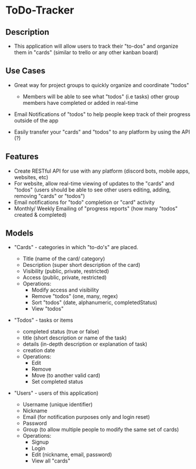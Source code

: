 # ToDo-Tracker

## Description

- This application will allow users to track their "to-dos" and organize them in "cards" (similar to trello or any other kanban board)

## Use Cases

- Great way for project groups to quickly organize and coordinate "todos"
   - Members will be able to see what "todos" (i.e tasks) other group members have completed or added in real-time

- Email Notifications of "todos" to help people keep track of their progress outside of the app

- Easily transfer your "cards" and "todos" to any platform by using the API (?)

## Features

- Create RESTful API for use with any platform (discord bots, mobile apps, websites, etc)
- For website, allow real-time viewing of updates to the "cards" and "todos" (users should be able to see other users editing, adding, removing "cards" or "todos")
- Email notifications for "todo" completion or "card" activity
- Monthly/ Weekly Emailing of "progress reports" (how many "todos" created & completed)

## Models
- "Cards" - categories in which "to-do's" are placed. 
    - Title (name of the card/ category)
    - Description (super short description of the card)
    - Visibility (public, private, restricted)
    - Access (public, private, restricted)
    - Operations:
        - Modify access and visibility 
        - Remove "todos" (one, many, regex)
        - Sort "todos" (date, alphanumeric, completedStatus)
        - View "todos"

- "Todos" - tasks or items 
    - completed status (true or false)
    - title (short description or name of the task)
    - details (in-depth description or explanation of task)
    - creation date
    - Operations:
        - Edit
        - Remove
        - Move (to another valid card)
         - Set completed status
 
 - "Users" - users of this application)
    - Username (unique identifier)
    - Nickname
    - Email (for notification purposes only and login reset)
    - Password
    - Group (to allow multiple people to modify the same set of cards)
    - Operations:
        - Signup 
        - Login
        - Edit (nickname, email, password)
        - View all "cards"

